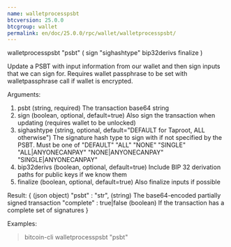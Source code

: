 ```yaml
---
name: walletprocesspsbt
btcversion: 25.0.0
btcgroup: wallet
permalink: en/doc/25.0.0/rpc/wallet/walletprocesspsbt/
---
```


walletprocesspsbt "psbt" ( sign "sighashtype" bip32derivs finalize )

Update a PSBT with input information from our wallet and then sign inputs
that we can sign for.
Requires wallet passphrase to be set with walletpassphrase call if wallet is encrypted.

Arguments:
1. psbt           (string, required) The transaction base64 string
2. sign           (boolean, optional, default=true) Also sign the transaction when updating (requires wallet to be unlocked)
3. sighashtype    (string, optional, default="DEFAULT for Taproot, ALL otherwise") The signature hash type to sign with if not specified by the PSBT. Must be one of
                  "DEFAULT"
                  "ALL"
                  "NONE"
                  "SINGLE"
                  "ALL|ANYONECANPAY"
                  "NONE|ANYONECANPAY"
                  "SINGLE|ANYONECANPAY"
4. bip32derivs    (boolean, optional, default=true) Include BIP 32 derivation paths for public keys if we know them
5. finalize       (boolean, optional, default=true) Also finalize inputs if possible

Result:
{                             (json object)
  "psbt" : "str",             (string) The base64-encoded partially signed transaction
  "complete" : true|false     (boolean) If the transaction has a complete set of signatures
}

Examples:
> bitcoin-cli walletprocesspsbt "psbt"


